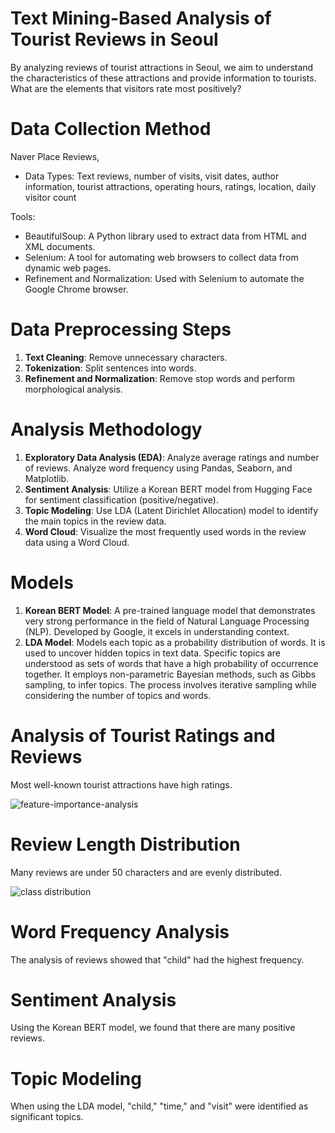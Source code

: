 # Text Mining-Based Analysis of Tourist Reviews in Seoul
By analyzing reviews of tourist attractions in Seoul, we aim to understand the characteristics of these attractions and provide information to tourists.
What are the elements that visitors rate most positively?

# Data Collection Method

Naver Place Reviews,

* Data Types: Text reviews, number of visits, visit dates, author information, tourist attractions, operating hours, ratings, location, daily visitor count

Tools:

* BeautifulSoup: A Python library used to extract data from HTML and XML documents.
* Selenium: A tool for automating web browsers to collect data from dynamic web pages.
* Refinement and Normalization: Used with Selenium to automate the Google Chrome browser.




# Data Preprocessing Steps

1. **Text Cleaning**: Remove unnecessary characters.
2. **Tokenization**: Split sentences into words.
3. **Refinement and Normalization**: Remove stop words and perform morphological analysis.

# Analysis Methodology

1. **Exploratory Data Analysis (EDA)**: Analyze average ratings and number of reviews. Analyze word frequency using Pandas, Seaborn, and Matplotlib.
2. **Sentiment Analysis**: Utilize a Korean BERT model from Hugging Face for sentiment classification (positive/negative).
3. **Topic Modeling**: Use LDA (Latent Dirichlet Allocation) model to identify the main topics in the review data.
4. **Word Cloud**: Visualize the most frequently used words in the review data using a Word Cloud.

# Models

1. **Korean BERT Model**: A pre-trained language model that demonstrates very strong performance in the field of Natural Language Processing (NLP). Developed by Google, it excels in understanding context.
2. **LDA Model**: Models each topic as a probability distribution of words. It is used to uncover hidden topics in text data. Specific topics are understood as sets of words that have a high probability of occurrence together.
It employs non-parametric Bayesian methods, such as Gibbs sampling, to infer topics. The process involves iterative sampling while considering the number of topics and words.



# Analysis of Tourist Ratings and Reviews

Most well-known tourist attractions have high ratings.

![feature-importance-analysis](https://github.com/kochlisGit/ProphitBet-Soccer-Bets-Predictor/blob/main/screenshots/importance.png)

# Review Length Distribution

Many reviews are under 50 characters and are evenly distributed.


![class distribution](https://github.com/kochlisGit/ProphitBet-Soccer-Bets-Predictor/blob/main/screenshots/targets.png)

# Word Frequency Analysis

The analysis of reviews showed that "child" had the highest frequency.

# Sentiment Analysis

Using the Korean BERT model, we found that there are many positive reviews.

# Topic Modeling

When using the LDA model, "child," "time," and "visit" were identified as significant topics.





